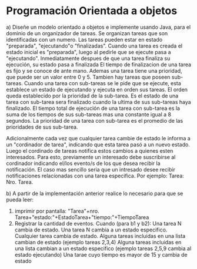 # Programación Orientada a objetos

a)
Diseñe un modelo orientado a objetos e implemente usando Java, para el dominio de un organizador de tareas.
Se organizan tareas que son identificadas con un numero. Las tareas pueden estar en estado "preparada", "ejecutando"o "finalizadas". Cuando una tarea es creada el estado inicial es "preparada", luego al pedirle que se ejecute pasa a "ejecutando". Inmediatamente despues de que una tarea finaliza su ejecución, su estado pasa a finalizada El tiempo de finalizacion de una tarea es fijo y se conoce de ante mano.
Ademas una tarea tiene una prioridad, que puede ser un valor entre 0 y 5.
Tambien hay tareas que poseen sub-tareas. Cuando una tarea con sub-tareas se le pide que se ejecute, esta establece un estado de ejecutando y ejecuta en orden sus tareas.
El orden queda establecido por la prioridad de la sub-tarea. Es el estado de una tarea con sub-tarea sera finalizado cuando la ultima de sus sub-tareas haya finalizado.
El tiempo total de ejecución de una tarea con sub-tarea es la suma de los tiempos de sus sub-tareas mas una constante igual a 8 segundos. La prioridad de una tarea con sub-tarea es el promedio de las prioridades de sus sub-tarea. 

Adicionalmente cada vez que cualquier tarea cambie de estado le informa a un "cordinador de tarea", indicando que esta tarea pasó a un nuevo estado. Luego el cordinado de tareas notifica estos cambios a quienes esten interesados. Para esto, previamente un interesado debe suscribirse al cordinador indicando el/los evento/s de los que desea recibir la notificación. El caso mas sencillo seria que un intresado desee recibir notificaciones relacionadas con una tarea especifica. Por ejemplo: Tarea: Nro. Tarea.

b) 
A partir de la implementación anterior realice lo necesario para que se pueda leer:
1) imprimir por pantalla: "Tarea"+nro. Tarea+"estado:"+EstadoTarea+"tiempo:"+TiempoTarea
2) Registrar la cantidad de eventos.
Cuando (para b1 y b2):
Una tarea N cambia de estado.
Una tarea N cambia a un estado especifico.
Cualquier tarea cambia de estado.
Alguna tareas incluidas en una lista cambian de estado (ejemplo tareas 2,3,4)
Alguna tareas incluidas en una lista cambian a un estado especifico (ejemplo tareas 2,5,9 cambia al estado ejecutando)
Una tarae cuyo tiempo es mayor de 15 y cambia de estado